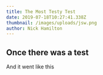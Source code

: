 ```yaml
---
title: The Most Testy Test
date: 2019-07-18T10:27:41.338Z
thumbnail: /images/uploads/jsw.png
author: Nick Hamilton
---
```

## Once there was a test

And it went like this
